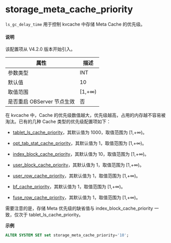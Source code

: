 # storage_meta_cache_priority

`ls_gc_delay_time` 用于控制 kvcache 中存储 Meta Cache 的优先级。

<main id="notice" type='explain'>
<h4>说明</h4>
<p>该配置项从 V4.2.0 版本开始引入。</p>
</main>

| **属性** | **描述**    |
|-----------|------------|
| 参数类型 | INT |
| 默认值   | 10 |
| 取值范围 | [1,+∞) |
| 是否重启 OBServer 节点生效 | 否 |

在 kvcache 中，Cache 的优先级数值越大，优先级越高，占用的内存越不容易被淘汰。已有的几种 Cache 类型的优先级配置项如下：

* [tablet_ls_cache_priority](23900.tablet_ls_cache_priority.md)，其默认值为 1000，取值范围为 [1,+∞)。

* [opt_tab_stat_cache_priority](24000.opt_tab_stat_cache_priority.md)，其默认值为 1，取值范围为 [1,+∞)。

* [index_block_cache_priority](24100.index_block_cache_priority.md)，其默认值为 10，取值范围为 [1,+∞)。

* [user_block_cache_priority](22500.user_block_cache_priority.md)，其默认值为 1，取值范围为 [1,+∞)。

* [user_row_cache_priority](22700.user_row_cache_priority.md)，其默认值为 1，取值范围为 [1,+∞)。

* [bf_cache_priority](3200.bf_cache_priority.md)，其默认值为 1，取值范围为 [1,+∞)。

* [fuse_row_cache_priority](10100.fuse_row_cache_priority.md)，其默认值为 1，取值范围为 [1,+∞)。

需要注意的是，存储 Meta 优先级的缺省值与 index_block_cache_priority 一致，仅次于 tablet_ls_cache_priority。

**示例**

```sql
ALTER SYSTEM SET set storage_meta_cache_priority='10'; 
```
